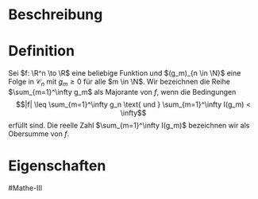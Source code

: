 # Beschreibung


# Definition
Sei $f: \R^n \to \R$ eine beliebige Funktion und $(g_m)_{n \in \N}$ eine Folge in $\mathscr C_n$ mit $g_m \geq 0$ für alle $m \in \N$. Wir bezeichnen die Reihe $\sum_{m=1}^\infty g_m$ als Majorante von $f$, wenn die Bedingungen
$$|f| \leq \sum_{m=1}^\infty g_n \text{ und } \sum_{m=1}^\infty I(g_m) < \infty$$
erfüllt sind. Die reelle Zahl $\sum_{m=1}^\infty I(g_m)$ bezeichnen wir als Obersumme von $f$.

# Eigenschaften


$\newcommand{\Q}{\mathbb Q}$
$\newcommand{\R}{\mathbb R}$
$\newcommand{\C}{\mathbb C}$
$\newcommand{\F}{\mathbb F}$
$\newcommand{\Z}{\mathbb Z}$
$\newcommand{\a}{\alpha}$


#Mathe-III  